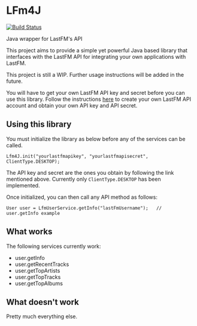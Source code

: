 # LFm4J
[![Build Status](https://app.travis-ci.com/desmond27/lfm4j.svg?branch=master)](https://app.travis-ci.com/desmond27/lfm4j)

Java wrapper for LastFM's API

This project aims to provide a simple yet powerful Java based library that interfaces with the LastFM API for integrating your own applications with LastFM.

This project is still a WIP. Further usage instructions will be added in the future.

You will have to get your own LastFM API key and secret before you can use this library. Follow the instructions [here](https://www.last.fm/api/account/create) to create your own LastFM API account and obtain your own API key and API secret.

## Using this library

You must initialize the library as below before any of the services can be called.

    Lfm4J.init("yourlastfmapikey", "yourlastfmapisecret", ClientType.DESKTOP);

The API key and secret are the ones you obtain by following the link mentioned above. Currently only `ClientType.DESKTOP` has been implemented.

Once initialized, you can then call any API method as follows:

    User user = LfmUserService.getInfo("lastFmUsername");   // user.getInfo example

## What works

The following services currently work:

- user.getInfo
- user.getRecentTracks
- user.getTopArtists
- user.getTopTracks
- user.getTopAlbums

## What doesn't work

Pretty much everything else.
